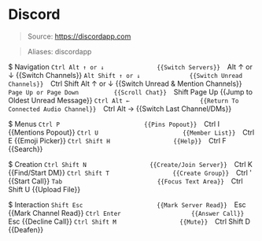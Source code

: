 # Discord

> Source: https://discordapp.com

> Aliases: discordapp

$ Navigation
    `Ctrl Alt ↑ or ↓               {{Switch Servers}} 
    `Alt ↑ or ↓                    {{Switch Channels}} 
    `Alt Shift ↑ or ↓              {{Switch Unread Channels}} 
    `Ctrl Shift Alt ↑ or ↓         {{Switch Unread & Mention Channels}} 
    `Page Up or Page Down          {{Scroll Chat}} 
    `Shift Page Up                 {{Jump to Oldest Unread Message}} 
    `Ctrl Alt ←                    {{Return To Connected Audio Channel}} 
    `Ctrl Alt →                    {{Switch Last Channel/DMs}} 

$ Menus
    `Ctrl P                        {{Pins Popout}} 
    `Ctrl I                        {{Mentions Popout}} 
    `Ctrl U                        {{Member List}} 
    `Ctrl E                        {{Emoji Picker}} 
    `Ctrl Shift H                  {{Help}} 
    `Ctrl F                        {{Search}} 

$ Creation
    `Ctrl Shift N                  {{Create/Join Server}} 
    `Ctrl K                        {{Find/Start DM}} 
    `Ctrl Shift T                  {{Create Group}} 
    `Ctrl '                        {{Start Call}} 
    `Tab                           {{Focus Text Area}} 
    `Ctrl Shift U                  {{Upload File}} 

$ Interaction
    `Shift Esc                     {{Mark Server Read}} 
    `Esc                           {{Mark Channel Read}} 
    `Ctrl Enter                    {{Answer Call}} 
    `Esc                           {{Decline Call}} 
    `Ctrl Shift M                  {{Mute}} 
    `Ctrl Shift D                  {{Deafen}} 

